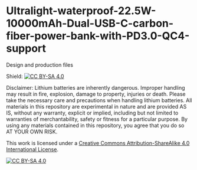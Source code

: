 # Ultralight-waterproof-22.5W-10000mAh-Dual-USB-C-carbon-fiber-power-bank-with-PD3.0-QC4-support
Design and production files

Shield: [![CC BY-SA 4.0][cc-by-sa-shield]][cc-by-sa]

Disclaimer: Lithium batteries are inherently dangerous. Improper handling may result in fire, explosion, damage to property, injuries or death. Please take the necessary care and precautions when handling lithium batteries. All materials in this repository are experimental in nature and are provided AS IS, without any warranty, explicit or implied, including but not limited to warranties of merchantability, safety or fitness for a particular purpose. By using any materials contained in this repository, you agree that you do so AT YOUR OWN RISK. 

This work is licensed under a
[Creative Commons Attribution-ShareAlike 4.0 International License][cc-by-sa].

[![CC BY-SA 4.0][cc-by-sa-image]][cc-by-sa]

[cc-by-sa]: http://creativecommons.org/licenses/by-sa/4.0/
[cc-by-sa-image]: https://licensebuttons.net/l/by-sa/4.0/88x31.png
[cc-by-sa-shield]: https://img.shields.io/badge/License-CC%20BY--SA%204.0-lightgrey.svg
